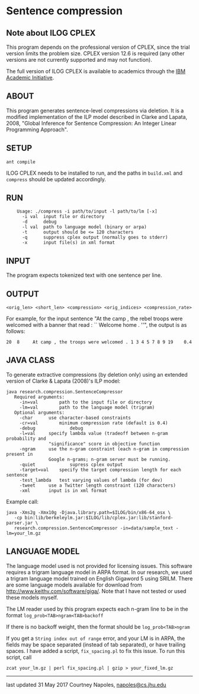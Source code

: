 # Sentence compression

## Note about ILOG CPLEX

This program depends on the professional version of CPLEX, since the trial version limits the problem size. CPLEX version 12.6 is required (any other versions are not currently supported and may not function).

The full version of ILOG CPLEX is available to academics through the [IBM Academic Initiative](https://developer.ibm.com/academic/).

## ABOUT

This program generates sentence-level compressions via deletion. It is
a modified implementation of the ILP model described in Clarke and 
Lapata, 2008, "Global Inference for Sentence Compression: An Integer 
Linear Programming Approach".

## SETUP

```ant compile```

ILOG CPLEX needs to be installed to run, and the paths in `build.xml` and
`compress` should be updated accordingly.

## RUN

```./compress	
	Usage: ./compress -i path/to/input -l path/to/lm [-x]
	  -i val  input file or directory
	  -d      debug
	  -l val  path to language model (binary or arpa)
	  -t      output should be <= 120 characters
	  -q      suppress cplex output (normally goes to stderr)
	  -x      input file(s) in xml format
```

## INPUT

The program expects tokenized text with one sentence per line.

## OUTPUT

`<orig_len> <short_len>	<compression> <orig_indices> <compression_rate>`

For example, for the input sentence "At the camp , the rebel troops were welcomed 
                                     with a banner that read : `` Welcome home . ''",
the output is as follows:

`20  8	   At camp , the troops were welcomed .	1 3 4 5 7 8 9 19	0.4`

## JAVA CLASS

To generate extractive compressions (by deletion only) using an extended 
version of Clarke & Lapata (2008)'s ILP model:

```
java research.compression.SentenceCompressor
   Required arguments:
     -in=val		path to the input file or directory
     -lm=val		path to the language model (trigram)
   Optional arguments:
     -char		use character-based constraints
     -cr=val		minimum compression rate (default is 0.4)
     -debug             debug
     -l=val		specify lambda value (tradeoff between n-gram probability and
     			"significance" score in objective function
     -ngram		use the n-gram constraint (each n-gram in compression present in
     			Google n-grams; n-gram server must be running.
     -quiet             supress cplex output
     -target=val	specify the target compression length for each sentence
     -test_lambda	test varying values of lambda (for dev)
     -tweet		use a Twitter length constraint (120 characters)
     -xml		input is in xml format	 
```

Example call:
```
java -Xms2g -Xmx10g -Djava.library.path=$ILOG/bin/x86-64_osx \
   -cp bin:lib/berkeleylm.jar:$ILOG/lib/cplex.jar:lib/stanford-parser.jar \
   research.compression.SentenceCompressor -in=data/sample_text -lm=your_lm.gz
```

## LANGUAGE MODEL

The language model used is not provided for licensing issues. This software
requires a trigram language model in ARPA format. In our research, we used a
trigram language model trained on English Gigaword 5 using SRILM. There are some
language models available for download from http://www.keithv.com/software/giga/. Note that I
have not tested or used these models myself.

The LM reader used by this program expects each n-gram line to be in the format
    `log_prob<TAB>ngram<TAB>backoff`

If there is no backoff weight, then the format should be
   `log_prob<TAB>ngram`

If you get a `String index out of range` error, and your LM is in ARPA, the
fields may be space separated (instead of tab separated), or have trailing
spaces. I have added a script, `fix_spacing.pl` to fix this issue. To run this
script, call

```
zcat your_lm.gz | perl fix_spacing.pl | gzip > your_fixed_lm.gz
```

-----
last updated 31 May 2017
Courtney Napoles, napoles@cs.jhu.edu
